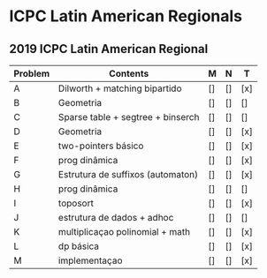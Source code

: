 # ICPC Latin American Regionals


## 2019 ICPC Latin American Regional
| Problem  | Contents | M | N | T |
| --- | --- | --- | --- | --- |
| A  | Dilworth + matching bipartido |[]|[]|[x]|
| B  | Geometria |[]|[]|[]|
| C  | Sparse table + segtree + binserch |[]|[]|[]|
| D  | Geometria |[]|[]|[x]|
| E  | two-pointers básico |[]|[]|[x]|
| F  | prog dinâmica |[]|[]|[x]|
| G  | Estrutura de suffixos (automaton) |[]|[]|[x]|
| H  | prog dinâmica |[]|[]|[]|
| I  | toposort |[]|[]|[x]|
| J  | estrutura de dados + adhoc |[]|[]|[]|
| K  | multiplicaçao polinomial + math |[]|[]|[x]|
| L  | dp básica |[]|[]|[x]|
| M  | implementaçao |[]|[]|[x]|
